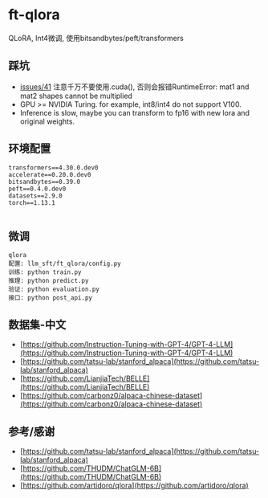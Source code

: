 # ft-qlora
QLoRA, Int4微调, 使用bitsandbytes/peft/transformers

## 踩坑
 - [issues/41](https://github.com/artidoro/qlora/issues/41)    注意千万不要使用.cuda(), 否则会报错RuntimeError: mat1 and mat2 shapes cannot be multiplied 
 - GPU >= NVIDIA Turing. for example, int8/int4 do not support V100.
 - Inference is slow, maybe you can transform to fp16 with new lora and original weights.

## 环境配置
```shell
transformers==4.30.0.dev0
accelerate==0.20.0.dev0
bitsandbytes==0.39.0
peft==0.4.0.dev0
datasets==2.9.0
torch==1.13.1


```

## 微调
```shell
qlora
配置: llm_sft/ft_qlora/config.py
训练: python train.py
推理: python predict.py
验证: python evaluation.py
接口: python post_api.py

```


## 数据集-中文
 - [https://github.com/Instruction-Tuning-with-GPT-4/GPT-4-LLM](https://github.com/Instruction-Tuning-with-GPT-4/GPT-4-LLM)
 - [https://github.com/tatsu-lab/stanford_alpaca](https://github.com/tatsu-lab/stanford_alpaca)
 - [https://github.com/LianjiaTech/BELLE](https://github.com/LianjiaTech/BELLE)
 - [https://github.com/carbonz0/alpaca-chinese-dataset](https://github.com/carbonz0/alpaca-chinese-dataset)


## 参考/感谢
 - [https://github.com/tatsu-lab/stanford_alpaca](https://github.com/tatsu-lab/stanford_alpaca)
 - [https://github.com/THUDM/ChatGLM-6B](https://github.com/THUDM/ChatGLM-6B)
 - [https://github.com/artidoro/qlora](https://github.com/artidoro/qlora)

